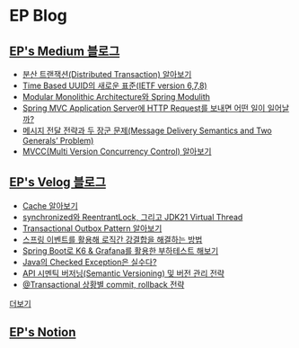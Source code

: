 
# EP Blog
## [EP's Medium 블로그](https://medium.com/@eastperson)
- [분산 트랜잭션(Distributed Transaction) 알아보기](https://eastperson.medium.com/분산-트랜잭션-distributed-transaction-알아보기-d0a10ad5dd53)
- [Time Based UUID의 새로운 표준(IETF version 6,7,8)](https://eastperson.medium.com/time-based-uuid의-새로운-표준-ieft-version-6-7-8-0924b325c2db)
- [Modular Monolithic Architecture와 Spring Modulith](https://monday9pm.com/modular-architecture와-spring-modulith-43b6709b2937)
- [Spring MVC Application Server에 HTTP Request를 보내면 어떤 일이 일어날까?](https://monday9pm.com/spring-mvc에-http-request를-보내면-어떤-일이-일어날까-80467f8bc486)
- [메시지 전달 전략과 두 장군 문제(Message Delivery Semantics and Two Generals’ Problem)](https://monday9pm.com/메시지-전달-전략과-두-장군-문제-message-delivery-semantics-and-two-generals-problem-f8f1c7646c0b)
- [MVCC(Multi Version Concurrency Control) 알아보기](https://monday9pm.com/mvcc-multi-version-concurrency-control-알아보기-e4102cd97e59)

## [EP's Velog 블로그](https://velog.io/@eastperson)
- [Cache 알아보기](https://velog.io/@eastperson/Cache-%EC%95%8C%EC%95%84%EB%B3%B4%EA%B8%B0)
- [synchronized와 ReentrantLock, 그리고 JDK21 Virtual Thread
](https://velog.io/@eastperson/synchronized%EC%99%80-ReentrantLock-%EA%B7%B8%EB%A6%AC%EA%B3%A0-JDK-21-Virtual-Thread)
- [Transactional Outbox Pattern 알아보기](https://velog.io/@eastperson/Transaction-Outbox-Pattern-%EC%95%8C%EC%95%84%EB%B3%B4%EA%B8%B0)
- [스프링 이벤트를 활용해 로직간 강결합을 해결하는 방법](https://velog.io/@eastperson/%EC%8A%A4%ED%94%84%EB%A7%81-%EC%9D%B4%EB%B2%A4%ED%8A%B8%EB%A5%BC-%ED%99%9C%EC%9A%A9%ED%95%B4-%EB%A1%9C%EC%A7%81%EA%B0%84-%EA%B0%95%EA%B2%B0%ED%95%A9%EC%9D%84-%ED%95%B4%EA%B2%B0%ED%95%98%EB%8A%94-%EB%B0%A9%EB%B2%95)
- [Spring Boot로 K6 & Grafana를 활용한 부하테스트 해보기](https://velog.io/@eastperson/Spring-Boot-%ED%99%98%EA%B2%BD%EC%97%90%EC%84%9C-K6-Grafana%EB%A5%BC-%ED%99%9C%EC%9A%A9%ED%95%9C-%EB%B6%80%ED%95%98%ED%85%8C%EC%8A%A4%ED%8A%B8-%ED%95%B4%EB%B3%B4%EA%B8%B0)
- [Java의 Checked Exception은 실수다?](https://velog.io/@eastperson/Java%EC%9D%98-Checked-Exception%EC%9D%80-%EC%8B%A4%EC%88%98%EB%8B%A4-83omm70j)
- [API 시멘틱 버저닝(Semantic Versioning) 및 버전 관리 전략](https://velog.io/@eastperson/API-%EB%B2%84%EC%A0%80%EB%8B%9D-%EC%A0%84%EB%9E%B5)
- [@Transactional 상황별 commit, rollback 전략](https://velog.io/@eastperson/Transactional-%EC%83%81%ED%99%A9%EB%B3%84-commit-rollback-%EC%A0%84%EB%9E%B5)

[더보기](https://velog.io/@eastperson/posts)

 ## [EP's Notion](https://www.notion.so/75f974cdc87f4e18aabe800f57e8af0b)
